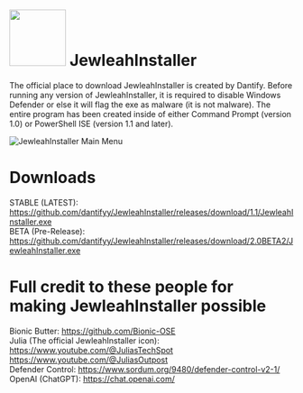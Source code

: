 # <img src="[https://i.imgur.com/ITKjM1A.jpeg]" width="100" height="100"> JewleahInstaller
The official place to download JewleahInstaller is created by Dantify. Before running any version of JewleahInstaller, it is required to disable Windows Defender or else it will flag the exe as malware (it is not malware). The entire program has been created inside of either Command Prompt (version 1.0) or PowerShell ISE (version 1.1 and later).

![JewleahInstaller Main Menu](https://i.imgur.com/ogZrQqQ.png)

# Downloads
STABLE (LATEST): https://github.com/dantifyy/JewleahInstaller/releases/download/1.1/JewleahInstaller.exe <br>
BETA (Pre-Release): https://github.com/dantifyy/JewleahInstaller/releases/download/2.0BETA2/JewleahInstaller.exe

# Full credit to these people for making JewleahInstaller possible
Bionic Butter: https://github.com/Bionic-OSE
<br>
Julia (The official JewleahInstaller icon): https://www.youtube.com/@JuliasTechSpot https://www.youtube.com/@JuliasOutpost
<br>
Defender Control: https://www.sordum.org/9480/defender-control-v2-1/
<br>
OpenAI (ChatGPT): https://chat.openai.com/
